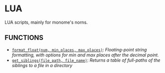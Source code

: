 # LUA
LUA scripts, mainly for monome's norns.

## FUNCTIONS
- [`format_float(num, min_places, max_places)`](FormatFloat.lua): *Floating-point string formatting, with options for min and max places after the decimal point.*
- [`get_siblings(file_path, file_name)`](GetSiblings.lua): *Returns a table of full-paths of the siblings to a file in a directory*
